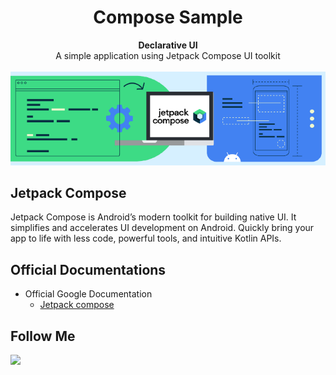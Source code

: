 <h1 align="center">Compose Sample</h1>

<div align="center"> 
<strong>Declarative UI</strong> 
</div>

<div align="center"> A simple application using Jetpack Compose UI toolkit </div> <br/>

<div align="center">
<img src="docs/compose.png"/>
</div>

## Jetpack Compose

Jetpack Compose is Android’s modern toolkit for building native UI. It simplifies and
accelerates UI development on Android. Quickly bring your app to life with less code, powerful tools, and intuitive
Kotlin APIs.

## Official Documentations

- Official Google Documentation
    - [Jetpack compose](https://developer.android.com/jetpack/compose)

## Follow Me

 <a href = "https://twitter.com/_gurupreet">
     <img src = "https://img.shields.io/twitter/url?label=follow&style=social&url=https%3A%2F%2Ftwitter.com%2FSamuelRamos_MG" />
  </a>
    
